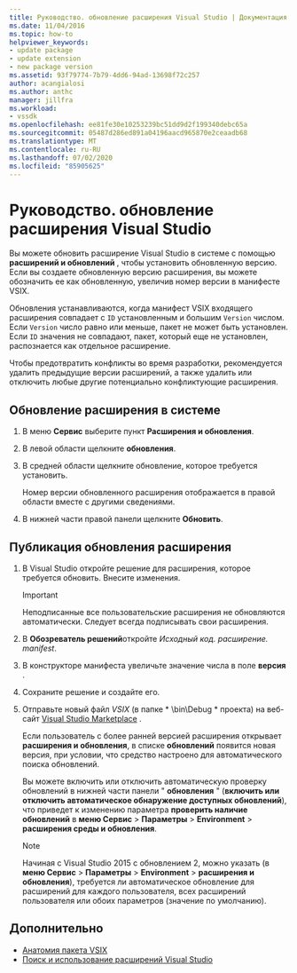 ```yaml
---
title: Руководство. обновление расширения Visual Studio | Документация Майкрософт
ms.date: 11/04/2016
ms.topic: how-to
helpviewer_keywords:
- update package
- update extension
- new package version
ms.assetid: 93f79774-7b79-4dd6-94ad-13698f72c257
author: acangialosi
ms.author: anthc
manager: jillfra
ms.workload:
- vssdk
ms.openlocfilehash: ee81fe30e10253239bc51dd9d2f199340debc65a
ms.sourcegitcommit: 05487d286ed891a04196aacd965870e2ceaadb68
ms.translationtype: MT
ms.contentlocale: ru-RU
ms.lasthandoff: 07/02/2020
ms.locfileid: "85905625"
---
```

# <a name="how-to-update-a-visual-studio-extension"></a>Руководство. обновление расширения Visual Studio
Вы можете обновить расширение Visual Studio в системе с помощью **расширений и обновлений** , чтобы установить обновленную версию. Если вы создаете обновленную версию расширения, вы можете обозначить ее как обновленную, увеличив номер версии в манифесте VSIX.

 Обновления устанавливаются, когда манифест VSIX входящего расширения совпадает с `ID` установленным и большим `Version` числом. Если `Version` число равно или меньше, пакет не может быть установлен. Если `ID` значения не совпадают, пакет, который еще не установлен, распознается как отдельное расширение.

 Чтобы предотвратить конфликты во время разработки, рекомендуется удалить предыдущие версии расширений, а также удалить или отключить любые другие потенциально конфликтующие расширения.

## <a name="to-update-an-extension-on-your-system"></a>Обновление расширения в системе

1. В меню **Сервис** выберите пункт **Расширения и обновления**.

2. В левой области щелкните **обновления**.

3. В средней области щелкните обновление, которое требуется установить.

     Номер версии обновленного расширения отображается в правой области вместе с другими сведениями.

4. В нижней части правой панели щелкните **Обновить**.

## <a name="to-publish-an-update-of-an-extension"></a>Публикация обновления расширения

1. В Visual Studio откройте решение для расширения, которое требуется обновить. Внесите изменения.

    > [!IMPORTANT]
    > Неподписанные все пользовательские расширения не обновляются автоматически. Следует всегда подписывать свои расширения.

2. В **Обозреватель решений**откройте *Исходный код. расширение. manifest*.

3. В конструкторе манифеста увеличьте значение числа в поле **версия** .

4. Сохраните решение и создайте его.

5. Отправьте новый файл *VSIX* (в папке * \bin\Debug \* проекта) на веб-сайт [Visual Studio Marketplace](https://marketplace.visualstudio.com/vs) .

     Если пользователь с более ранней версией расширения открывает **расширения и обновления**, в списке **обновлений** появится новая версия, при условии, что средство настроено для автоматического поиска обновлений.

     Вы можете включить или отключить автоматическую проверку обновлений в нижней части панели " **обновления** " (**включить или отключить автоматическое обнаружение доступных обновлений**), что приведет к изменению параметра **проверить наличие обновлений** в **меню Сервис**  >  **Параметры**  >  **Environment**  >  **расширения среды и обновления**.

    > [!NOTE]
    > Начиная с Visual Studio 2015 с обновлением 2, можно указать (в **меню Сервис**  >  **Параметры**  >  **Environment**  >  **расширения и обновления**), требуется ли автоматическое обновление для расширений для каждого пользователя, всех расширений пользователя или обоих параметров (значение по умолчанию).

## <a name="see-also"></a>Дополнительно
- [Анатомия пакета VSIX](../extensibility/anatomy-of-a-vsix-package.md)
- [Поиск и использование расширений Visual Studio](../ide/finding-and-using-visual-studio-extensions.md)
